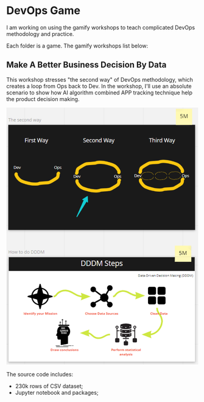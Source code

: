 # DevOps Game

I am working on using the gamify workshops to teach complicated DevOps methodology and practice.

Each folder is a game. The gamify workshops list below:

## Make A Better Business Decision By Data

This workshop stresses "the second way" of DevOps methodology, which creates a loop from Ops back to Dev.
In the workshop, I'll use an absolute scenario to show how AI algorithm combined APP tracking technique help the product decision making.

![DDDM](./make_a_better_business_decision_by_data/images/DDDM.png)

The source code includes:

- 230k rows of CSV dataset;
- Jupyter notebook and packages;
